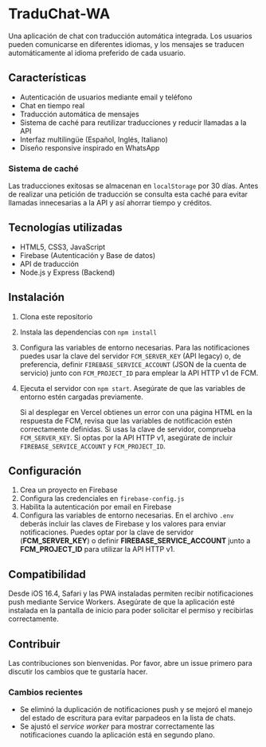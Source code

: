 # TraduChat-WA

Una aplicación de chat con traducción automática integrada. Los usuarios pueden comunicarse en diferentes idiomas, y los mensajes se traducen automáticamente al idioma preferido de cada usuario.

## Características

- Autenticación de usuarios mediante email y teléfono
- Chat en tiempo real
- Traducción automática de mensajes
- Sistema de caché para reutilizar traducciones y reducir llamadas a la API
- Interfaz multilingüe (Español, Inglés, Italiano)
- Diseño responsive inspirado en WhatsApp

### Sistema de caché

Las traducciones exitosas se almacenan en `localStorage` por 30 días. Antes de
realizar una petición de traducción se consulta esta caché para evitar llamadas
innecesarias a la API y así ahorrar tiempo y créditos.

## Tecnologías utilizadas

- HTML5, CSS3, JavaScript
- Firebase (Autenticación y Base de datos)
- API de traducción
- Node.js y Express (Backend)

## Instalación

1. Clona este repositorio
2. Instala las dependencias con `npm install`
3. Configura las variables de entorno necesarias. Para las notificaciones puedes
   usar la clave del servidor `FCM_SERVER_KEY` (API legacy) o, de preferencia,
   definir `FIREBASE_SERVICE_ACCOUNT` (JSON de la cuenta de servicio) junto con
   `FCM_PROJECT_ID` para emplear la API HTTP v1 de FCM.
4. Ejecuta el servidor con `npm start`. Asegúrate de que las variables de
   entorno estén cargadas previamente.

   Si al desplegar en Vercel obtienes un error con una página HTML en la
   respuesta de FCM, revisa que las variables de notificación estén correctamente
   definidas. Si usas la clave de servidor, comprueba `FCM_SERVER_KEY`. Si optas
   por la API HTTP v1, asegúrate de incluir `FIREBASE_SERVICE_ACCOUNT` y
   `FCM_PROJECT_ID`.

## Configuración

1. Crea un proyecto en Firebase
2. Configura las credenciales en `firebase-config.js`
3. Habilita la autenticación por email en Firebase
4. Configura las variables de entorno necesarias. En el archivo `.env` deberás incluir
   las claves de Firebase y los valores para enviar notificaciones. Puedes optar por
   la clave de servidor (**FCM_SERVER_KEY**) o definir **FIREBASE_SERVICE_ACCOUNT**
   junto a **FCM_PROJECT_ID** para utilizar la API HTTP v1.

## Compatibilidad

Desde iOS 16.4, Safari y las PWA instaladas permiten recibir notificaciones push
mediante Service Workers. Asegúrate de que la aplicación esté instalada en la
pantalla de inicio para poder solicitar el permiso y recibirlas correctamente.

## Contribuir

Las contribuciones son bienvenidas. Por favor, abre un issue primero para discutir los cambios que te gustaría hacer.

### Cambios recientes

- Se eliminó la duplicación de notificaciones push y se mejoró el manejo del estado de escritura para evitar parpadeos en la lista de chats.
- Se ajustó el *service worker* para mostrar correctamente las notificaciones cuando la aplicación está en segundo plano.
